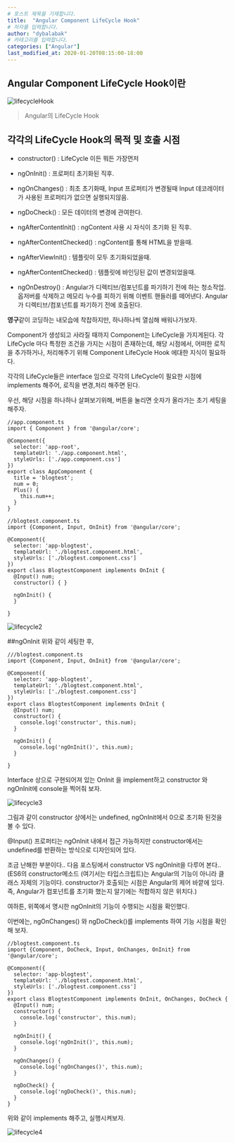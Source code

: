 ```yaml
---
# 포스트 제목을 기재합니다.
title:  "Angular Component LifeCycle Hook" 
# 저자를 입력합니다. 
author: "dybalabak"
# 카테고리를 입력합니다.
categories: ["Angular"]
last_modified_at: 2020-01-20T08:15:00-18:00
---
```


## Angular Component LifeCycle Hook이란
![lifecycleHook]({{site.baseurl}}/assets/images/dybalabak/lifecycleHook.jpg)
>Angular의 LifeCycle Hook

## 각각의 LifeCycle Hook의 목적 및 호출 시점

- constructor() : LifeCycle 이든 뭐든 가장먼저

- ngOnInit() : 프로퍼티 초기화된 직후.

- ngOnChanges() : 최초 초기화때, Input 프로퍼티가 변경될때 Input 데코레이터가 사용된 프로퍼티가 없으면 실행되지않음.

- ngDoCheck() : 모든 데이터의 변경에 관여한다.

- ngAfterContentInit() : ngContent 사용 시 자식이 초기화 된 직후.

- ngAfterContentChecked() : ngContent를 통해 HTML을 받을때.

- ngAfterViewInit() : 템플릿이 모두 초기화되었을때.

- ngAfterContentChecked() : 템플릿에 바인딩된 값이 변경되었을때.

- ngOnDestroy() : Angular가 디렉티브/컴포넌트를 파기하기 전에 하는 청소작업. 옵저버를 삭제하고 메모리 누수를 피하기 위해 이벤트 핸들러를 떼어낸다.
                  Angular가 디렉티브/컴포넌트를 파기하기 전에 호출된다.



**영구**같이 코딩하는 내모습에 착찹하지만, 하나하나씩 열심해 배워나가보자.

Component가 생성되고 사라질 때까지 Component는 LifeCycle을 가지게된다.
각 LifeCycle 마다 특정한 조건을 가지는 시점이 존재하는데, 해당 시점에서,
어떠한 로직을 추가하거나, 처리해주기 위해 Component LifeCycle
Hook 에대한 지식이 필요하다. 

각각의 LifeCycle들은 interface 임으로 각각의 LifeCycle이 필요한 시점에
implements 해주어, 로직을 변경,처리 해주면 된다. 

우선, 해당 시점을 하나하나 살펴보기위해, 버튼을 눌리면 숫자가 올라가는 
초기 세팅을 해주자.

```
//app.component.ts
import { Component } from '@angular/core';

@Component({
  selector: 'app-root',
  templateUrl: './app.component.html',
  styleUrls: ['./app.component.css']
})
export class AppComponent {
  title = 'blogtest';
  num = 0;
  Plus() {
    this.num++;
  }
}
```
```
//blogtest.component.ts
import {Component, Input, OnInit} from '@angular/core';

@Component({
  selector: 'app-blogtest',
  templateUrl: './blogtest.component.html',
  styleUrls: ['./blogtest.component.css']
})
export class BlogtestComponent implements OnInit {
  @Input() num;
  constructor() { }

  ngOnInit() {
  }

}
```
![lifecycle2]({{site.baseurl}}/assets/images/dybalabak/lifecycle2.png)

##ngOnInit
위와 같이 세팅한 후,

```
///blogtest.component.ts
import {Component, Input, OnInit} from '@angular/core';

@Component({
  selector: 'app-blogtest',
  templateUrl: './blogtest.component.html',
  styleUrls: ['./blogtest.component.css']
})
export class BlogtestComponent implements OnInit {
  @Input() num;
  constructor() {
    console.log('constructor', this.num);
  }

  ngOnInit() {
    console.log('ngOnInit()', this.num);
  }

}
```

Interface 상으로 구현되어져 있는 OnInit 을 implement하고
constructor 와 ngOnInit에 console을 찍어줘 보자.

![lifecycle3]({{site.baseurl}}/assets/images/dybalabak/lifecycle3.png)

그림과 같이 constructor 상에서는 undefined, ngOnInit에서 0으로 초기화 된것을 볼 수 있다.

@Input() 프로퍼티는 ngOnInit 내에서 접근 가능하지만 constructor에서는 undefined를 반환하는 방식으로 디자인되어 있다.

조금 난해한 부분이다.. 다음 포스팅에서 constructor VS ngOnInit을 다루어 본다.. (ES6의 constructor메소드 (여기서는 타입스크립트)는 Angular의 기능이 아니라 클래스 자체의 기능이다.
 constructor가 호출되는 시점은 Angular의 제어 바깥에 있다. 즉, Angular가 컴포넌트를 초기화 했는지 알기에는 적합하지 않은 위치다.)
 
 여하튼, 위쪽에서 명시한 ngOnInit의 기능이 수행되는 시점을 확인했다.
 
 
 
 이번에는, ngOnChanges() 와 ngDoCheck()를 implements 하여 기능 시점을 확인해 보자.
 
```
//blogtest.component.ts
import {Component, DoCheck, Input, OnChanges, OnInit} from '@angular/core';

@Component({
  selector: 'app-blogtest',
  templateUrl: './blogtest.component.html',
  styleUrls: ['./blogtest.component.css']
})
export class BlogtestComponent implements OnInit, OnChanges, DoCheck {
  @Input() num;
  constructor() {
    console.log('constructor', this.num);
  }

  ngOnInit() {
    console.log('ngOnInit()', this.num);
  }

  ngOnChanges() {
    console.log('ngOnChanges()', this.num);
  }

  ngDoCheck() {
    console.log('ngDoCheck()', this.num);
  }
}

```
위와 같이 implements 해주고, 실행시켜보자.

![lifecycle4]({{site.baseurl}}/assets/images/dybalabak/lifecycle4.png)






